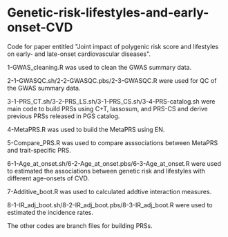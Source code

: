 # Genetic-risk-lifestyles-and-early-onset-CVD
Code for paper entitled "Joint impact of polygenic risk score and lifestyles on early- and late-onset cardiovascular diseases".

1-GWAS_cleaning.R was used to clean the GWAS summary data.

2-1-GWASQC.sh/2-2-GWASQC.pbs/2-3-GWASQC.R were used for QC of the GWAS summary data.

3-1-PRS_CT.sh/3-2-PRS_LS.sh/3-1-PRS_CS.sh/3-4-PRS-catalog.sh were main code to build PRSs using C+T, lassosum, and PRS-CS and derive previous PRSs released in PGS catalog.

4-MetaPRS.R was used to build the MetaPRS using EN.

5-Compare_PRS.R was used to compare asssociations between MetaPRS and trait-specific PRS.

6-1-Age_at_onset.sh/6-2-Age_at_onset.pbs/6-3-Age_at_onset.R were used to estimated the associations between genetic risk and lifestyles with different age-onsets of CVD.

7-Additive_boot.R was used to calculated addtive interaction measures.

8-1-IR_adj_boot.sh/8-2-IR_adj_boot.pbs/8-3-IR_adj_boot.R were used to estimated the incidence rates.

The other codes are branch files for building PRSs.
